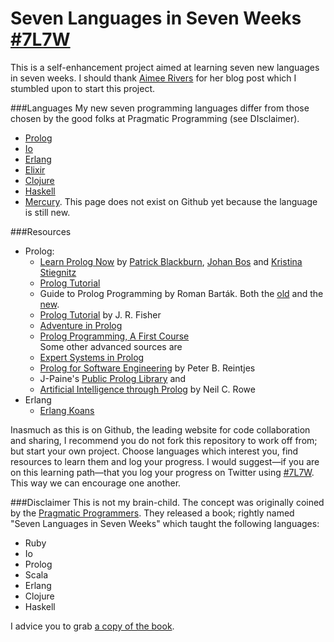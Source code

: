 Seven Languages in Seven Weeks [#7L7W](https://twitter.com/search?q=%237L7W)
===

This is a self-enhancement project aimed at learning seven new languages in seven weeks. I should thank [Aimee Rivers](https://github.com/sermoa) for her blog post which I stumbled upon to start this project.

###Languages
My new seven programming languages differ from those chosen by the good folks at Pragmatic Programming (see DIsclaimer).

+ [Prolog](https://github.com/languages/Prolog)
+ [Io](https://github.com/languages/Io)
+ [Erlang](https://github.com/languages/Erlang)
+ [Elixir](https://github.com/languages/Elixir)
+ [Clojure](https://github.com/languages/Clojure)
+ [Haskell](https://github.com/languages/Haskell)
+ [Mercury](https://github.com/languages/Mercury). This page does not exist on Github yet because the language is still new.

###Resources

+ Prolog:
  + [Learn Prolog Now](http://learnprolognow.org) by [Patrick Blackburn](http://www.loria.fr/~blackbur/), [Johan Bos](http://www.let.rug.nl/bos/) and [Kristina Stiegnitz](http://cs.union.edu/~striegnk/)
  + [Prolog Tutorial](http://www.lix.polytechnique.fr/~liberti/public/computing/prog/prolog/prolog-tutorial.html)
  + Guide to Prolog Programming by Roman Barták. Both the [old](http://kti.ms.mff.cuni.cz/~bartak/prolog.old/learning/) and the [new](http://kti.ms.mff.cuni.cz/~bartak/prolog/contents.html).
  + [Prolog Tutorial](http://www.csupomona.edu/~jrfisher/www/prolog_tutorial/contents.html) by J. R. Fisher
  + [Adventure in Prolog](http://www.amzi.com/AdventureInProlog/advtop.php)
  + [Prolog Programming, A First Course](http://homepages.inf.ed.ac.uk/pbrna/prologbook/)  
  Some other advanced sources are 
  + [Expert Systems in Prolog](http://www.amzi.com/ExpertSystemsInProlog/)
  + [Prolog for Software Engineering](http://www.cs.auckland.ac.nz/~j-hamer/07.363/prolog-for-se.html) by Peter B. Reintjes
  + J-Paine's [Public Prolog Library](http://www.j-paine.org/prolog/library.html) and
  + [Artificial Intelligence through Prolog](http://faculty.nps.edu/ncrowe/book/book.html) by Neil C. Rowe
+ Erlang
  + [Erlang Koans](https://github.com/patrickgombert/erlang-koans)

Inasmuch as this is on Github, the leading website for code collaboration and sharing, I recommend you do not fork this repository to work off from; but start your own project. Choose languages which interest you, find resources to learn them and log your progress. I would suggest—if you are on this learning path—that you log your progress on Twitter using [#7L7W](https://twitter.com/search?q=%237L7W). This way we can encourage one another.

###Disclaimer
This is not my brain-child. The concept was originally coined by the [Pragmatic Programmers](http://pragprog.com). They released a book; rightly named "Seven Languages in Seven Weeks" which taught the following languages:

+ Ruby
+ Io
+ Prolog
+ Scala
+ Erlang
+ Clojure
+ Haskell

I advice you to grab [a copy of the book](http://pragprog.com/book/btlang/seven-languages-in-seven-weeks).